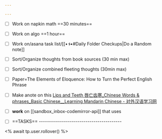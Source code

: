 ```yaml
---

---
```


- [ ] Work on napkin math ==30 minutes==
- [ ] Work on algo ==1 hour==
- [ ] Work on/asana task list/[[•___ᛃ___•#Daily Folder Checkups|Do a Random note]]
- [ ] Sort/Organize thoughts from book sources (30 min max)
- [ ] Sort/Organize combined fleeting thoughts (30min max)
- [ ] Paper=The Elements of Eloquence: How to Turn the Perfect English Phrase
- [ ]  Make anote on this [Lips and Teeth 唇亡齿寒\_Chinese Words & phrases\_Basic Chinese\_\_Learning Mandarin Chinese - 对外汉语学习网](https://tcfl.tingroom.com/2014/11/5814.html)
- [ ] __work__ on [[sandbox_inbox-codemirror-api]] that uses

- [ ] ==TASKS== -----------------------------------------

<% await tp.user.rollover() %>
